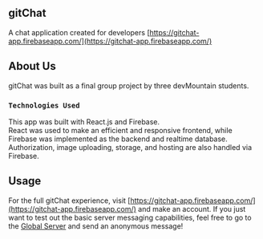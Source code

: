 ## gitChat

A chat application created for developers
[https://gitchat-app.firebaseapp.com/](https://gitchat-app.firebaseapp.com/)

## About Us

gitChat was built as a final group project by three devMountain students.

### `Technologies Used`

This app was built with React.js and Firebase.<br>
React was used to make an efficient and responsive frontend, while Firebase was implemented as the backend and realtime database. Authorization, image uploading, storage, and hosting are also handled via Firebase.

## Usage

For the full gitChat experience, visit [https://gitchat-app.firebaseapp.com/](https://gitchat-app.firebaseapp.com/) and make an account. If you just want to test out the basic server messaging capabilities, feel free to go to the [Global Server](https://gitchat-app.firebaseapp.com/server/-LSRXkbdM4Ny08d-3m0k) and send an anonymous message!

